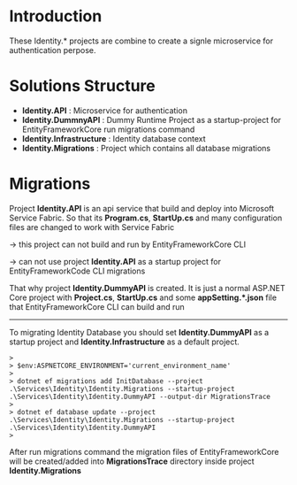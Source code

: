 # Introduction

These Identity.* projects are combine to create a signle microservice for authentication perpose.

# Solutions Structure

- **Identity.API** : Microservice for authentication
- **Identity.DummnyAPI** : Dummy Runtime Project as a startup-project for EntityFrameworkCore run migrations command
- **Identity.Infrastructure** : Identity database context
- **Identity.Migrations** : Project which contains all database migrations

# Migrations

Project **Identity.API** is an api service that build and deploy into Microsoft Service Fabric.
So that its **Program.cs**, **StartUp.cs** and many configuration files are changed to work with Service Fabric

-> this project can not build and run by EntityFrameworkCore CLI

-> can not use project **Identity.API** as a startup project for EntityFrameworkCode CLI migrations


That why project **Identity.DummyAPI** is created. 
It is just a normal ASP.NET Core project with **Project.cs**, **StartUp.cs** and some **appSetting.*.json** file
that EntityFrameworkCore CLI can build and run

---

To migrating Identity Database you should set **Identity.DummyAPI** as a startup project and **Identity.Infrastructure** as a default project.

```
>
> $env:ASPNETCORE_ENVIRONMENT='current_environment_name'
>
> dotnet ef migrations add InitDatabase --project .\Services\Identity\Identity.Migrations --startup-project .\Services\Identity\Identity.DummyAPI --output-dir MigrationsTrace
>
> dotnet ef database update --project .\Services\Identity\Identity.Migrations --startup-project .\Services\Identity\Identity.DummyAPI
>
```

After run migrations command the migration files of EntityFrameworkCore will be created/added into **MigrationsTrace** directory inside project **Identity.Migrations**
